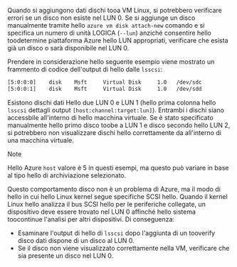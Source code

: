 Quando si aggiungono dati dischi tooa VM Linux, si potrebbero verificare errori se un disco non esiste nel LUN 0. Se si aggiunge un disco manualmente tramite hello `azure vm disk attach-new` comando e si specifica un numero di unità LOGICA (`--lun`) anziché consentire hello toodetermine piattaforma Azure hello LUN appropriati, verificare che esista già un disco o sarà disponibile nel LUN 0. 

Prendere in considerazione hello seguente esempio viene mostrato un frammento di codice dell'output di hello dalle `lsscsi`:

```bash
[5:0:0:0]    disk    Msft     Virtual Disk     1.0   /dev/sdc 
[5:0:0:1]    disk    Msft     Virtual Disk     1.0   /dev/sdd 
```

Esistono dischi dati Hello due LUN 0 e LUN 1 (hello prima colonna hello `lsscsi` dettagli output `[host:channel:target:lun]`). Entrambi i dischi siano accessbile all'interno di hello macchina virtuale. Se è stato specificato manualmente hello primo disco toobe a LUN 1 e disco secondo hello LUN 2, si potrebbero non visualizzare dischi hello correttamente da all'interno di una macchina virtuale.

> [!NOTE]
> Hello Azure `host` valore è 5 in questi esempi, ma questo può variare in base al tipo hello di archiviazione selezionato.
> 
> 

Questo comportamento disco non è un problema di Azure, ma il modo di hello in cui hello Linux kernel segue specifiche SCSI hello. Quando il kernel Linux hello analizza il bus SCSI hello per le periferiche collegate, un dispositivo deve essere trovato nel LUN 0 affinché hello sistema toocontinue l'analisi per altri dispositivi. Di conseguenza:

* Esaminare l'output di hello di `lsscsi` dopo l'aggiunta di un tooverify disco dati dispone di un disco al LUN 0.
* Se il disco non viene visualizzato correttamente nella VM, verificare che sia presente un disco nel LUN 0.

